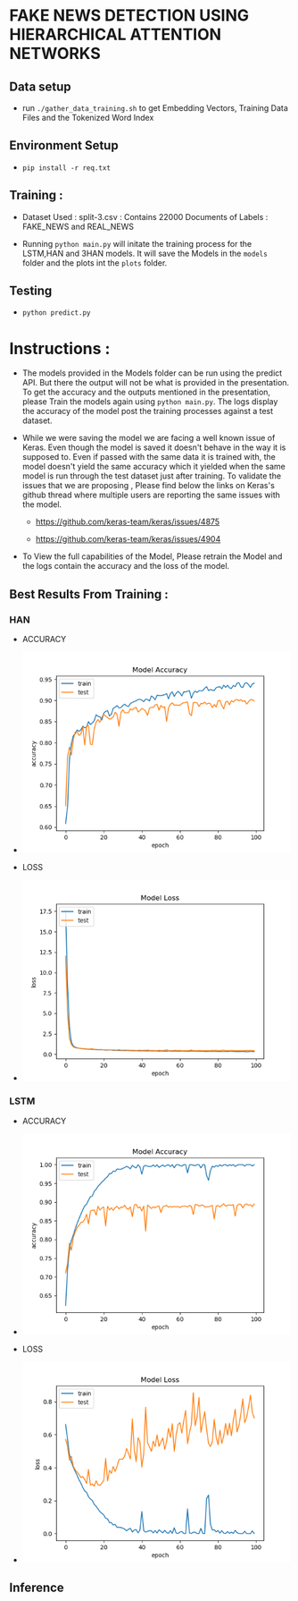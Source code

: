 # FAKE NEWS DETECTION USING HIERARCHICAL ATTENTION NETWORKS

## Data setup

- run ```./gather_data_training.sh``` to get Embedding Vectors, Training Data Files and the Tokenized Word Index

## Environment Setup

- ```pip install -r req.txt```


## Training : 

- Dataset Used : split-3.csv : Contains 22000 Documents of Labels : FAKE_NEWS and REAL_NEWS

- Running ```python main.py``` will initate the training process for the LSTM,HAN and 3HAN models. It will save the Models in the ```models``` folder and the plots int the ```plots``` folder. 


## Testing 

- ```python predict.py```

# Instructions : 

- The models provided in the Models folder can be run using the predict API. But there the output will not be what is provided in the presentation. To get the accuracy and the outputs mentioned in the presentation, please Train the models again using ```python main.py```. The logs display the accuracy of the model post the training processes against a test dataset. 

- While we were saving the model we are facing a well known issue of Keras. Even though the model is saved it doesn't behave in the way it is supposed to. Even if passed with the same data it is trained with, the model doesn't yield the same accuracy which it yielded when the same model is run through the test dataset just after training. To validate the issues that we are proposing , Please find below the links on Keras's github thread where multiple users are reporting the same issues with the model. 

    - https://github.com/keras-team/keras/issues/4875

    - https://github.com/keras-team/keras/issues/4904

- To View the full capabilities of the Model, Please retrain the Model and the logs contain the accuracy and the loss of the model. 

## Best Results From Training : 

### HAN 
- ACCURACY
- ![HAN Accuracy](final_models/plots/HAN_Accuracy.png)

- LOSS
- ![HAN LOSS](final_models/plots/HAN_Loss.png)

### LSTM
- ACCURACY
- ![LSTM Accuracy](final_models/plots/LSTM_Accuracy.png)

- LOSS
- ![LSTM LOSS](final_models/plots/LSTM_Loss.png)

## Inference